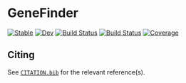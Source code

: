 # GeneFinder

[![Stable](https://img.shields.io/badge/docs-stable-blue.svg)](https://camilogarciabotero.github.io/GeneFinder.jl/stable/)
[![Dev](https://img.shields.io/badge/docs-dev-blue.svg)](https://camilogarciabotero.github.io/GeneFinder.jl/dev/)
[![Build Status](https://github.com/camilogarciabotero/GeneFinder.jl/actions/workflows/CI.yml/badge.svg?branch=main)](https://github.com/camilogarciabotero/GeneFinder.jl/actions/workflows/CI.yml?query=branch%3Amain)
[![Build Status](https://travis-ci.com/camilogarciabotero/GeneFinder.jl.svg?branch=main)](https://travis-ci.com/camilogarciabotero/GeneFinder.jl)
[![Coverage](https://codecov.io/gh/camilogarciabotero/GeneFinder.jl/branch/main/graph/badge.svg)](https://codecov.io/gh/camilogarciabotero/GeneFinder.jl)

## Citing

See [`CITATION.bib`](CITATION.bib) for the relevant reference(s).
